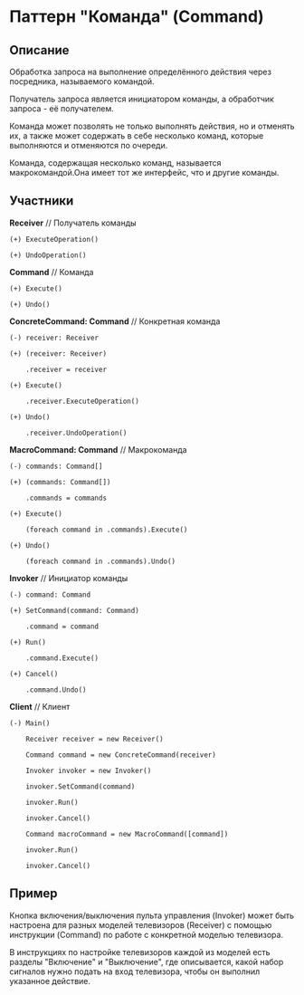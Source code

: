 ﻿# Паттерн "Команда" (Command)

## Описание

Обработка запроса на выполнение определённого действия через посредника, называемого командой.

Получатель запроса является инициатором команды, а обработчик запроса - её получателем.

Команда может позволять не только выполнять действия, но и отменять их, а также может содержать в себе несколько команд, которые выполняются и отменяются по очереди.

Команда, содержащая несколько команд, называется макрокомандой.Она имеет тот же интерфейс, что и другие команды. 

## Участники

**Receiver** // Получатель команды

	(+) ExecuteOperation()
	
	(+) UndoOperation()

**Command** // Команда

	(+) Execute() 
	
	(+) Undo()

**ConcreteCommand: Command** // Конкретная команда

    (-) receiver: Receiver
	
	(+) (receiver: Receiver)

		.receiver = receiver

	(+) Execute() 

		.receiver.ExecuteOperation()

	(+) Undo()
		
		.receiver.UndoOperation()
	
**MacroCommand: Command** // Макрокоманда

    (-) commands: Command[] 

	(+) (commands: Command[])
		
		.commands = commands

	(+) Execute()

		(foreach command in .commands).Execute()

	(+) Undo()

		(foreach command in .commands).Undo()

**Invoker** // Инициатор команды

    (-) command: Command

    (+) SetCommand(command: Command)

        .command = command
    
	(+) Run()
    
	    .command.Execute()
    
	(+) Cancel()
    
	    .command.Undo()

**Client** // Клиент

	(-) Main()
	
		Receiver receiver = new Receiver()
	
		Command command = new ConcreteCommand(receiver)
	
		Invoker invoker = new Invoker()
	
		invoker.SetCommand(command)
	
		invoker.Run()
	
		invoker.Cancel()
	
		Command macroCommand = new MacroCommand([command])
	
		invoker.Run()
	
		invoker.Cancel()

## Пример

Кнопка включения/выключения пульта управления (Invoker) может быть настроена для разных моделей телевизоров (Receiver) с помощью инструкции (Command) по работе с конкретной моделью телевизора.

В инструкциях по настройке телевизоров каждой из моделей есть разделы "Включение" и "Выключение", где описывается, какой набор сигналов нужно подать на вход телевизора, чтобы он выполнил указанное действие.


